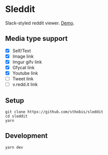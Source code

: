 # Sleddit

Slack-styled reddit viewer. [Demo](https://sleddit.now.sh).

## Media type support
- [x] Self/Text
- [x] Image link
- [x] Imgur gifv link
- [x] Gfycat link
- [x] Youtube link
- [ ] Tweet link
- [ ] v.redd.it link

## Setup

```
git clone https://github.com/sthobis/sleddit
cd sleddit
yarn
```

## Development

```
yarn dev
```
